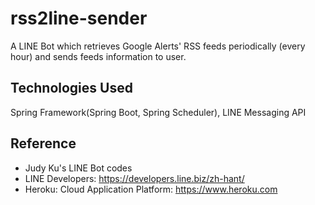 # rss2line-sender
A LINE Bot which retrieves Google Alerts' RSS feeds periodically (every hour) and sends feeds information to user.

## Technologies Used
Spring Framework(Spring Boot, Spring Scheduler), LINE Messaging API


## Reference
* Judy Ku's LINE Bot codes
* LINE Developers: https://developers.line.biz/zh-hant/
* Heroku: Cloud Application Platform: https://www.heroku.com
